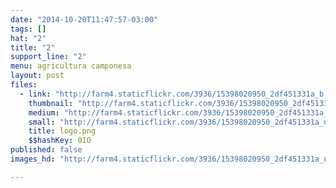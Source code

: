 ```yaml
---
date: "2014-10-20T11:47:57-03:00"
tags: []
hat: "2"
title: "2"
support_line: "2"
menu: agricultura camponesa
layout: post
files:
  - link: "http://farm4.staticflickr.com/3936/15398020950_2df451331a_b.jpg"
    thumbnail: "http://farm4.staticflickr.com/3936/15398020950_2df451331a_t.jpg"
    medium: "http://farm4.staticflickr.com/3936/15398020950_2df451331a_z.jpg"
    small: "http://farm4.staticflickr.com/3936/15398020950_2df451331a_n.jpg"
    title: logo.png
    $$hashKey: 01O
published: false
images_hd: "http://farm4.staticflickr.com/3936/15398020950_2df451331a_n.jpg"

---
```

